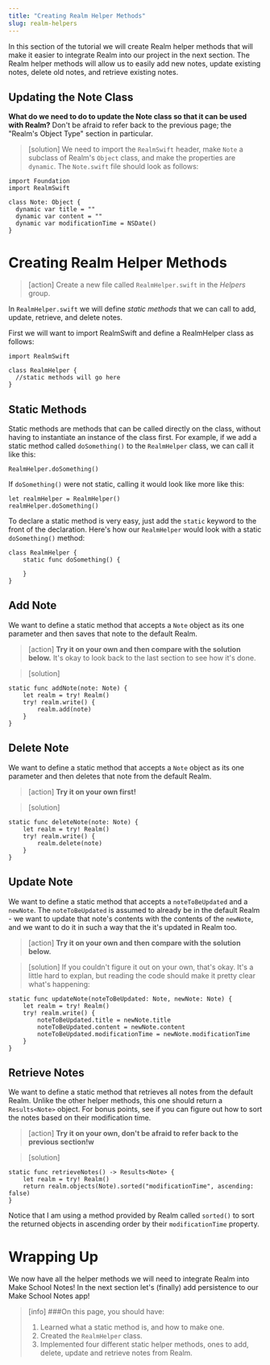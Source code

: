 ```yaml
---
title: "Creating Realm Helper Methods"
slug: realm-helpers
---
```


In this section of the tutorial we will create Realm helper methods that will make it easier to integrate Realm into our project in the next section. The Realm helper methods will allow us to easily add new notes, update existing notes, delete old notes, and retrieve existing notes.

## Updating the Note Class

**What do we need to do to update the Note class so that it can be used with Realm?** Don't be afraid to refer back to the previous page; the "Realm's Object Type" section in particular.

> [solution]
We need to import the `RealmSwift` header, make `Note` a subclass of Realm's `Object` class, and make the properties are `dynamic`. The `Note.swift` file should look as follows:
>
	import Foundation
	import RealmSwift
>	
	class Note: Object {
	  dynamic var title = ""
	  dynamic var content = ""
	  dynamic var modificationTime = NSDate()
	}


# Creating Realm Helper Methods

> [action]
Create a new file called `RealmHelper.swift` in the *Helpers* group.

In `RealmHelper.swift` we will define *static methods* that we can call to add, update, retrieve, and delete notes. 

First we will want to import RealmSwift and define a RealmHelper class as follows:

	import RealmSwift
	
	class RealmHelper {
	  //static methods will go here
	}

## Static Methods

Static methods are methods that can be called directly on the class, without having to instantiate an instance of the class first. For example, if we add a static method called `doSomething()` to the `RealmHelper` class, we can call it like this:
 
	RealmHelper.doSomething()

If `doSomething()` were not static, calling it would look like more like this:
 
 	let realmHelper = RealmHelper()
 	realmHelper.doSomething()
 	
To declare a static method is very easy, just add the `static` keyword to the front of the declaration. Here's how our `RealmHelper` would look with a static `doSomething()` method:

	class RealmHelper {
		static func doSomething() {
		
		}
	}

## Add Note

We want to define a static method that accepts a `Note` object as its one parameter and then saves that note to the default Realm.

> [action]
**Try it on your own and then compare with the solution below.** It's okay to look back to the last section to see how it's done.

<!-- html comment to break boxes -->

> [solution]
>
	static func addNote(note: Note) {
		let realm = try! Realm()
		try! realm.write() {
			realm.add(note)
		}
	}

## Delete Note

We want to define a static method that accepts a `Note` object as its one parameter and then deletes that note from the default Realm.

> [action]
> **Try it on your own first!**


<!-- html comment to break boxes -->

> [solution]
>
	static func deleteNote(note: Note) {
		let realm = try! Realm()
		try! realm.write() {
			realm.delete(note)
		}
	}

## Update Note

We want to define a static method that accepts a `noteToBeUpdated` and a `newNote`. The `noteToBeUpdated` is assumed to already be in the default Realm - we want to update that note's contents with the contents of the `newNote`, and we want to do it in such a way that the it's updated in Realm too.

> [action]
**Try it on your own and then compare with the solution below.**

<!-- html comment to break boxes -->

> [solution]
> If you couldn't figure it out on your own, that's okay. It's a little hard to explan, but reading the code should make it pretty clear what's happening:
>
	static func updateNote(noteToBeUpdated: Note, newNote: Note) {
		let realm = try! Realm()
		try! realm.write() { 
			noteToBeUpdated.title = newNote.title
			noteToBeUpdated.content = newNote.content
			noteToBeUpdated.modificationTime = newNote.modificationTime
		}
	}

## Retrieve Notes

We want to define a static method that retrieves all notes from the default Realm. Unlike the other helper methods, this one should return a `Results<Note>` object. For bonus points, see if you can figure out how to sort the notes based on their modification time.

> [action]
**Try it on your own, don't be afraid to refer back to the previous section!w**

<!-- html comment to break boxes -->

> [solution]
>
	static func retrieveNotes() -> Results<Note> {
		let realm = try! Realm()
		return realm.objects(Note).sorted("modificationTime", ascending: false)
	}
>
Notice that I am using a method provided by Realm called `sorted()` to sort the returned objects in ascending order by their `modificationTime` property.

# Wrapping Up

We now have all the helper methods we will need to integrate Realm into Make School Notes! In the next section let's (finally) add persistence to our Make School Notes app!

>[info]
>###On this page, you should have:
>
>1. Learned what a static method is, and how to make one.
>2. Created the `RealmHelper` class.
>3. Implemented four different static helper methods, ones to add, delete, update and retrieve notes from Realm.